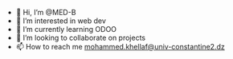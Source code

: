 - 👋 Hi, I’m @MED-B
- 👀 I’m interested in web dev
- 🌱 I’m currently learning ODOO
- 💞️ I’m looking to collaborate on projects
- 📫 How to reach me mohammed.khellaf@univ-constantine2.dz

<!---
MED-B/MED-B is a ✨ special ✨ repository because its `README.md` (this file) appears on your GitHub profile.
You can click the Preview link to take a look at your changes.
--->
